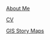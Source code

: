 <a href="./bio">About Me</a>

<a href="./cv_page">CV</a>

<a href="./story_maps">GIS Story Maps</a>
